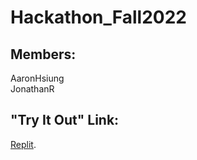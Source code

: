 # Hackathon_Fall2022

## Members:
AaronHsiung  
JonathanR

## "Try It Out" Link: 
[Replit](https://replit.com/@Joe224/HackathonFall2022#main.py).
